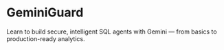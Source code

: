 # GeminiGuard
Learn to build secure, intelligent SQL agents with Gemini — from basics to production-ready analytics.

